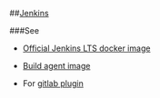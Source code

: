 ##[Jenkins](http://jenkins-ci.org/)

###See 
* [Official Jenkins LTS docker image](http://jenkins-ci.org/content/official-jenkins-lts-docker-image)

* [Build agent image](https://registry.hub.docker.com/u/maestrodev/build-agent/)

* For [gitlab plugin](https://github.com/jenkinsci/gitlab-plugin)